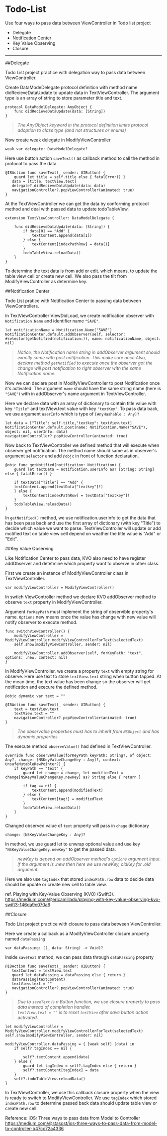 # Todo-List

Use four ways to pass data between ViewController in Todo list project

* Delegate
* Notification Center
* Key Value Observing
* Closure

---

##Delegate


Todo List project practice with delegation way to pass data between ViewController.

Create DataModeDelegate protocol definition with method name didRecieveDataUpdate to update data in TextViewController. The argument type is an array of string to store parameter title and text. 

```
protocol DataModelDelegate: AnyObject {
    func didRecieveDataUpdate(data: [String])
}

```
> *The AnyObject keyword in the protocol definition limits protocol adoption to class type (and not structures or enums)*


Now create weak delegate in ModifyViewController

```
weak var delegate: DataModelDelegate? 

```

Here use button action `saveText()` as callback method to call the method in protocol to pass the data.

```
@IBAction func saveText(_ sender: UIButton) {
	guard let title = self.title else { fatalError() }
   data = [title, textView.text]
   delegate?.didRecieveDataUpdate(data: data)
   navigationController?.popViewController(animated: true)
}
```

At the TextViewController we can get the data by conforming protocol method and deal with passed data to update todoTableView.

```
extension TextViewController: DataModelDelegate {

    func didRecieveDataUpdate(data: [String]) {
        if data[0] == "Add" {
            textContent.append(data[1])
        } else {
            textContent[indexPathRow] = data[1]
        }
        todoTableView.reloadData()
    }
}

```
To determine the text data is from add or edit. which means, to update the table view cell or create new cell. We also pass the tilt from ModifyViewController as determine key.





##Notification Center

Todo List pratice with Notification Center to passing data between ViewControllers.

In TextViewController ViewDidLoad, we create notification observer with `Notification.Name` and identifier name `"SAVE"`.
						

```
let notificationName = Notification.Name("SAVE")
NotificationCenter.default.addObserver(self, selector: #selector(getNotified(notification:)), name: notificationName, object: nil)
```
> *Notice, the Notification name string in addObserver argument should exactly same with post notification. This make sure once 
Also, declare method `getNotified` to execute  once the observer got the change will post notification to right observer with the same Notification name.*



Now we can declare post in ModifyViewController to post Notification once it's activated. The argument `name` should have the same string name (here is `"SAVE"`) with in addObserver's name argument in TextViewController.


Here we declare data with an array of dictionary to contain title value with key `"Title"` and textView.text value with key `"textKey"`. To pass data back, we use argument `userInfo` which is type of `[AnyHashable : Any]?`

```
let data = ["Title": self.title,"textkey": textView.text]        		             
NotificationCenter.default.post(name: Notification.Name("SAVE"), object: nil, userInfo: data) navigationController?.popViewController(animated: true)
```
					 

Now back to TextViewController we defined method that will execute when observer get notification. The method name should same as in observer's argument `selector` and add `@objc` in front of function declaration.

```
@objc func getNotified(notification: Notification) {
    guard let textData = notification.userInfo as? [String: String] else { fatalError() }
        
    if textData["Title"] == "Add" {
  	textContent.append(textData["textkey"]!)
    } else {
      	textContent[indexPathRow] = textData["textkey"]!
    }
    todoTableView.reloadData()
}
```

In `getNotified()` method, we use notification.userInfo to get the data that has been pass back and use the first array of dictionary (with key "Title") to decide which value we want to parse. TextViewController will update or add motified text on table view cell depend on weather the title value is "Add" or "Edit".




##Key Value Observing


Like Notification Center to pass data, KVO also need to have register addObserver and detetmine which property want to observe in other class.   


First we create an instance of ModifyViewController class in TextViewController.

```
var modifyViewController = ModifyViewController()
```

In swtich ViewController method we declare KVO addObserver method to observe `text` property in ModifyViewController. 

Argument `forKeyPath` must inplement the string of observible property's name. `Options` new means once the value has change with new value will notify observer to execute method. 

```
func switchViewController() {
	modifyViewController = ModifyViewController.modifyViewControllerForText(selectedText)
	self.show(modifyViewController, sender: nil)
	
	modifyViewController.addObserver(self, forKeyPath: "text", options: .new, context: nil)
}

```

In ModifyViewController, we create a property `text` with empty string for observe.
Here use text to store `textView.text` string when button tapped. At the mean time, the text value has been change so the observer will get notification and execure the defined method. 

```
@objc dynamic var text = ""

@IBAction func saveText(_ sender: UIButton) {
	text = textView.text
   	textView.text = ""
   	navigationController?.popViewController(animated: true)
}    
```

>*The observable properties must has to inherit from `NSObject` and has dynamic properties* 


The execute method `observeValue()` had defined in TextViewController. 

```
override func observeValue(forKeyPath keyPath: String?, of object: Any?, change: [NSKeyValueChangeKey : Any]?, context: UnsafeMutableRawPointer?) {
	if keyPath == "text" {
   		guard let change = change, let modifiedText = change[NSKeyValueChangeKey.newKey] as? String else { return }
            
   		if tag == nil {
   			textContent.append(modifiedText)
   		} else {
   			textContent[tag!] = modifiedText
   		}
   		todoTableView.reloadData()
   	}
}
```

Changed observed value of `text` property will pass in `chage` dictionary

```
change: [NSKeyValueChangeKey : Any]?
```
In method, we use guard let to unwrap optional value and use key `"NSKeyValueChangeKey.newKey"` to get the passed data. 

> *newKey is depend on addObserver method's `options` argument input. If the argument is .new then here we use newKey, oldKey for .old argument.*

Here we also use `tagIndex` that stored `indexPath.row` data to decide data should be update or create new cell to table view.


ref. Playing with Key-Value Observing (KVO) (Swift3).     
https://medium.com/@ericamillado/playing-with-key-value-observing-kvo-swift3-146da9c070a6
 

##Closure

Todo List project practice with closure to pass data between ViewController.

Here we create a callback as a ModifyViewController closure property named `dataPassing`

```
var dataPassing: ((_ data: String) -> Void)?
```

Inside `saveText` method, we can pass data through `dataPassing` property

```
@IBAction func saveText(_ sender: UIButton) {
   textContent = textView.text
   guard let dataPassing = dataPassing else { return }
   dataPassing(textContent)
   textView.text = ""
   navigationController?.popViewController(animated: true)
}
```
> *Due to `saveText` is a Button function, we use closure property to pass data instead of completion handler.	
> `textView.text = ""` is to reset `textView` after save button action activated.*

```
let modifyViewController = ModifyViewController.modifyViewControllerForText(selectedText)
self.show(modifyViewController, sender: nil)

modifyViewController.dataPassing = { [weak self] (data) in
	if self?.tagIndex == nil {
	
   		self?.textContent.append(data)
   	} else {
   		guard let tagIndex = self?.tagIndex else { return }
      	self?.textContent[tagIndex] = data
   	}
   	self?.todoTableView.reloadData()
}
``` 

In TextViewController, we use this callback closure property when the view is ready to switch to ModifyViewController. We use `tagIndex` which stored `indexPath.row` to determine passed back data should update table view or create new cell. 


Reference: iOS: Three ways to pass data from Model to Controller    
https://medium.com/@stasost/ios-three-ways-to-pass-data-from-model-to-controller-b47cc72a4336

